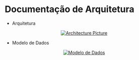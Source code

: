 # Documentação de Arquitetura

- Arquitetura

<div align="center">
  <a href="https://www.figma.com/file/R6EWBTKYPKPhUBhX8DP3G3/Archteture-MATE85?node-id=0%3A1" target="_blank">
      <img src="https://user-images.githubusercontent.com/29841097/160501511-eefa1228-f682-4d60-adce-04a80b2a4ba4.png" alt="Architecture Picture"/>
  </a>
</div>

- Modelo de Dados

<div align="center">
  <a href="./assets/model.mwb" download>
      <img src="https://user-images.githubusercontent.com/62779767/159820000-2208acef-0fed-4cdb-a072-fd6d77dd1eeb.png" alt="Modelo de Dados"/>
  </a>
</div>
